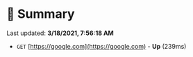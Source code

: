 # 📖 Summary
Last updated: **3/18/2021, 7:56:18 AM**

- `GET` [https://google.com](https://google.com) - **Up** (239ms)
